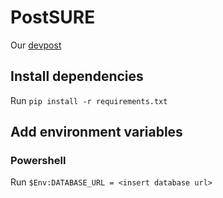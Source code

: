 ﻿# PostSURE
Our [devpost](https://devpost.com/software/postsure-t1vd52)

## Install dependencies
Run `pip install -r requirements.txt`

## Add environment variables

### Powershell
Run `$Env:DATABASE_URL = <insert database url>`


